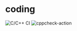 # coding
![C/C++ CI](https://github.com/99002656/coding/workflows/C/C++%20CI/badge.svg)
![cppcheck-action](https://github.com/99002656/coding/workflows/cppcheck-action/badge.svg)
